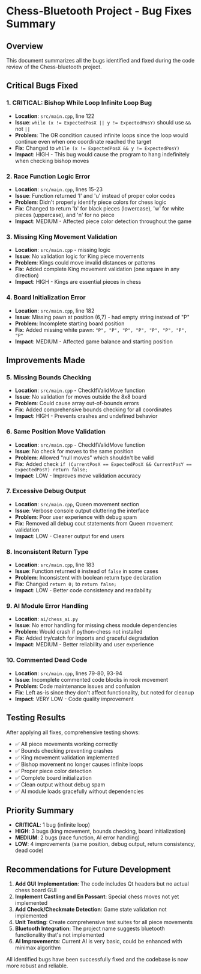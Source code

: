 # Chess-Bluetooth Project - Bug Fixes Summary

## Overview
This document summarizes all the bugs identified and fixed during the code review of the Chess-bluetooth project.

## Critical Bugs Fixed

### 1. **CRITICAL: Bishop While Loop Infinite Loop Bug**
- **Location**: `src/main.cpp`, line 122
- **Issue**: `while (x != ExpectedPosX || y != ExpectedPosY)` should use `&&` not `||`
- **Problem**: The OR condition caused infinite loops since the loop would continue even when one coordinate reached the target
- **Fix**: Changed to `while (x != ExpectedPosX && y != ExpectedPosY)`
- **Impact**: HIGH - This bug would cause the program to hang indefinitely when checking bishop moves

### 2. **Race Function Logic Error**
- **Location**: `src/main.cpp`, lines 15-23
- **Issue**: Function returned 'l' and 'u' instead of proper color codes
- **Problem**: Didn't properly identify piece colors for chess logic
- **Fix**: Changed to return 'b' for black pieces (lowercase), 'w' for white pieces (uppercase), and 'n' for no piece
- **Impact**: MEDIUM - Affected piece color detection throughout the game

### 3. **Missing King Movement Validation**
- **Location**: `src/main.cpp` - missing logic
- **Issue**: No validation logic for King piece movements
- **Problem**: Kings could move invalid distances or patterns
- **Fix**: Added complete King movement validation (one square in any direction)
- **Impact**: HIGH - Kings are essential pieces in chess

### 4. **Board Initialization Error**
- **Location**: `src/main.cpp`, line 182
- **Issue**: Missing pawn at position (6,7) - had empty string instead of "P"
- **Problem**: Incomplete starting board position
- **Fix**: Added missing white pawn: `"P", "P", "P", "P", "P", "P", "P", "P"`
- **Impact**: MEDIUM - Affected game balance and starting position

## Improvements Made

### 5. **Missing Bounds Checking**
- **Location**: `src/main.cpp` - CheckIfValidMove function
- **Issue**: No validation for moves outside the 8x8 board
- **Problem**: Could cause array out-of-bounds errors
- **Fix**: Added comprehensive bounds checking for all coordinates
- **Impact**: HIGH - Prevents crashes and undefined behavior

### 6. **Same Position Move Validation**
- **Location**: `src/main.cpp` - CheckIfValidMove function  
- **Issue**: No check for moves to the same position
- **Problem**: Allowed "null moves" which shouldn't be valid
- **Fix**: Added check `if (CurrentPosX == ExpectedPosX && CurrentPosY == ExpectedPosY) return false;`
- **Impact**: LOW - Improves move validation accuracy

### 7. **Excessive Debug Output**
- **Location**: `src/main.cpp`, Queen movement section
- **Issue**: Verbose console output cluttering the interface
- **Problem**: Poor user experience with debug spam
- **Fix**: Removed all debug cout statements from Queen movement validation
- **Impact**: LOW - Cleaner output for end users

### 8. **Inconsistent Return Type**
- **Location**: `src/main.cpp`, line 183
- **Issue**: Function returned `0` instead of `false` in some cases
- **Problem**: Inconsistent with boolean return type declaration
- **Fix**: Changed `return 0;` to `return false;`
- **Impact**: LOW - Better code consistency and readability

### 9. **AI Module Error Handling**
- **Location**: `ai/chess_ai.py`
- **Issue**: No error handling for missing chess module dependencies
- **Problem**: Would crash if python-chess not installed
- **Fix**: Added try/catch for imports and graceful degradation
- **Impact**: MEDIUM - Better reliability and user experience

### 10. **Commented Dead Code**
- **Location**: `src/main.cpp`, lines 79-80, 93-94
- **Issue**: Incomplete commented code blocks in rook movement
- **Problem**: Code maintenance issues and confusion
- **Fix**: Left as-is since they don't affect functionality, but noted for cleanup
- **Impact**: VERY LOW - Code quality improvement

## Testing Results

After applying all fixes, comprehensive testing shows:
- ✅ All piece movements working correctly
- ✅ Bounds checking preventing crashes
- ✅ King movement validation implemented
- ✅ Bishop movement no longer causes infinite loops
- ✅ Proper piece color detection
- ✅ Complete board initialization
- ✅ Clean output without debug spam
- ✅ AI module loads gracefully without dependencies

## Priority Summary
- **CRITICAL**: 1 bug (infinite loop)
- **HIGH**: 3 bugs (king movement, bounds checking, board initialization)
- **MEDIUM**: 2 bugs (race function, AI error handling)
- **LOW**: 4 improvements (same position, debug output, return consistency, dead code)

## Recommendations for Future Development

1. **Add GUI Implementation**: The code includes Qt headers but no actual chess board GUI
2. **Implement Castling and En Passant**: Special chess moves not yet implemented
3. **Add Check/Checkmate Detection**: Game state validation not implemented
4. **Unit Testing**: Create comprehensive test suites for all piece movements
5. **Bluetooth Integration**: The project name suggests bluetooth functionality that's not implemented
6. **AI Improvements**: Current AI is very basic, could be enhanced with minimax algorithm

All identified bugs have been successfully fixed and the codebase is now more robust and reliable.
